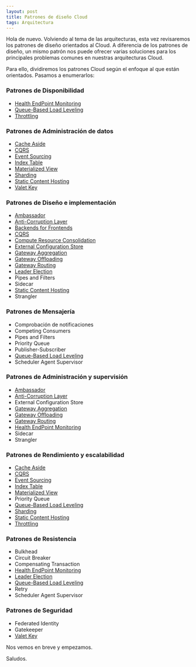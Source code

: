 ```yaml
---
layout: post
title: Patrones de diseño Cloud
tags: Arquitectura
---
```


Hola de nuevo. Volviendo al tema de las arquitecturas, esta vez revisaremos los patrones de diseño orientados al Cloud. A diferencia de los patrones de diseño, un mismo patrón nos puede ofrecer varias soluciones para los principales problemas comunes en nuestras arquitecturas Cloud.

Para ello, dividiremos los patrones Cloud según el enfoque al que están orientados. Pasamos a enumerarlos:

### Patrones de Disponibilidad ###

- [Health EndPoint Monitoring](health-endpoint-monitoring "Health EndPoint Monitoring")
- [Queue-Based Load Leveling](queue-based-load-leveling "Queue-Based Load Leveling")
- [Throttling](throttling "Throttling")

### Patrones de Administración de datos ###

- [Cache Aside](cahe-aside "Cache Aside")
- [CQRS](cqrs "CQRS")
- [Event Sourcing](event-sourcing "Event Sourcing")
- [Index Table](index-table "Index Table")
- [Materialized View](materialized-view "Materialized View")
- [Sharding](sharding "Sharding")
- [Static Content Hosting](static-content-hosting "Static Content Hosting")
- [Valet Key](valet-key "Valet Key")

### Patrones de Diseño e implementación ###

- [Ambassador](ambassador "Ambassador")
- [Anti-Corruption Layer](anti-corruption-layer "Anti-Corruption Layer]")
- [Backends for Frontends](backend-for-frontends "Backends for Frontends")
- [CQRS](cqrs "CQRS")
- [Compute Resource Consolidation](compute-resource-consolidation "Compute Resource Consolidation")
- [External Configuration Store](external-configuration-store "External Configuration Store")
- [Gateway Aggregation](gateway-aggregation "Gateway Aggregation")
- [Gateway Offloading](offloading-gateway "Gateway Offloading")
- [Gateway Routing](gateway-routing "Gateway Routing")
- [Leader Election](leader-election "Leader Election")
- Pipes and Filters
- Sidecar
- [Static Content Hosting](static-content-hosting "Static Content Hosting")
- Strangler

### Patrones de Mensajería ###

- Comprobación de notificaciones
- Competing Consumers
- Pipes and Filters
- Priority Queue
- Publisher-Subscriber
- [Queue-Based Load Leveling](queue-based-load-leveling "Queue-Based Load Leveling")
- Scheduler Agent Supervisor

### Patrones de Administración y supervisión ###

- [Ambassador](ambassador "Ambassador")
- [Anti-Corruption Layer](anti-corruption-layer "Anti-Corruption Layer]")
- External Configuration Store
- [Gateway Aggregation](gateway-aggregation "Gateway Aggregation")
- [Gateway Offloading](offloading-gateway "Gateway Offloading")
- [Gateway Routing](gateway-routing "Gateway Routing")
- [Health EndPoint Monitoring](health-endpoint-monitoring "Health EndPoint Monitoring")
- Sidecar
- Strangler

### Patrones de Rendimiento y escalabilidad ###

- [Cache Aside](cahe-aside "Cache Aside")
- [CQRS](cqrs "CQRS")
- [Event Sourcing](event-sourcing "Event Sourcing")
- [Index Table](index-table "Index Table")
- [Materialized View](materialized-view "Materialized View")
- Priority Queue
- [Queue-Based Load Leveling](queue-based-load-leveling "Queue-Based Load Leveling")
- [Sharding](sharding "Sharding")
- [Static Content Hosting](static-content-hosting "Static Content Hosting")
- [Throttling](throttling "Throttling")

### Patrones de Resistencia ###

- Bulkhead
- Circuit Breaker
- Compensating Transaction
- [Health EndPoint Monitoring](health-endpoint-monitoring "Health EndPoint Monitoring")
- [Leader Election](leader-election "Leader Election")
- [Queue-Based Load Leveling](queue-based-load-leveling "Queue-Based Load Leveling")
- Retry
- Scheduler Agent Supervisor

### Patrones de Seguridad ###

- Federated Identity
- Gatekeeper
- [Valet Key](valet-key "Valet Key")

Nos vemos en breve y empezamos.

Saludos.
